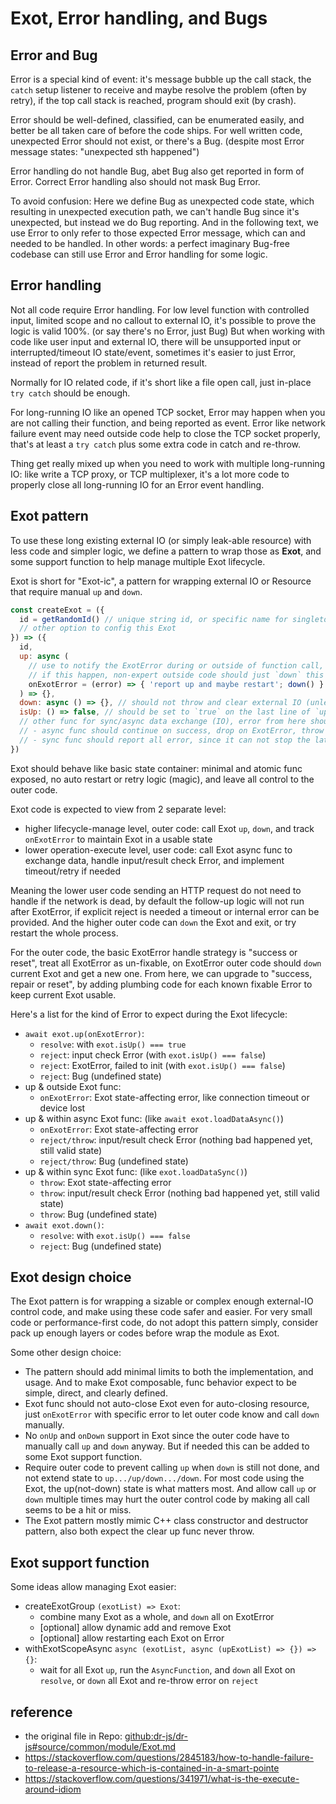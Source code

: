 # Exot, Error handling, and Bugs


## Error and Bug

Error is a special kind of event:
  it's message bubble up the call stack,
  the `catch` setup listener to receive and maybe resolve the problem (often by retry),
  if the top call stack is reached, program should exit (by crash).

Error should be well-defined, classified, can be enumerated easily,
  and better be all taken care of before the code ships.
For well written code,
  unexpected Error should not exist,
  or there's a Bug. (despite most Error message states: "unexpected sth happened")

Error handling do not handle Bug,
  abet Bug also get reported in form of Error.
  Correct Error handling also should not mask Bug Error.

To avoid confusion:
  Here we define Bug as unexpected code state,
    which resulting in unexpected execution path,
    we can't handle Bug since it's unexpected, but instead we do Bug reporting.
  And in the following text,
    we use Error to only refer to those expected Error message, which can and needed to be handled.
  In other words:
    a perfect imaginary Bug-free codebase can still use Error and Error handling for some logic.


## Error handling

Not all code require Error handling.
  For low level function with controlled input, limited scope and no callout to external IO,
    it's possible to prove the logic is valid 100%. (or say there's no Error, just Bug)
  But when working with code like user input and external IO,
    there will be unsupported input or interrupted/timeout IO state/event,
    sometimes it's easier to just Error, instead of report the problem in returned result.

Normally for IO related code,
  if it's short like a file open call, just in-place `try catch` should be enough.

For long-running IO like an opened TCP socket,
  Error may happen when you are not calling their function, and being reported as event.
  Error like network failure event may need outside code help to close the TCP socket properly,
  that's at least a `try catch` plus some extra code in catch and re-throw.

Thing get really mixed up when you need to work with multiple long-running IO:
  like write a TCP proxy, or TCP multiplexer,
  it's a lot more code to properly close all long-running IO for an Error event handling.


## Exot pattern

To use these long existing external IO (or simply leak-able resource) with less code and simpler logic,
  we define a pattern to wrap those as **Exot**,
  and some support function to help manage multiple Exot lifecycle.

Exot is short for "Exot-ic",
  a pattern for wrapping external IO or Resource that require manual `up` and `down`.

```js
const createExot = ({
  id = getRandomId() // unique string id, or specific name for singleton like "server-HTTP"
  // other option to config this Exot
}) => ({
  id,
  up: async (
    // use to notify the ExotError during or outside of function call,
    // if this happen, non-expert outside code should just `down` this Exot and restart to get a safe state
    onExotError = (error) => { 'report up and maybe restart'; down() }
  ) => {},
  down: async () => {}, // should not throw and clear external IO (unless Bugged)
  isUp: () => false, // should be set to `true` on the last line of `up`, and to `false` the first line of `down`
  // other func for sync/async data exchange (IO), error from here should be input/result checking related (or doc it clearly)
  // - async func should continue on success, drop on ExotError, throw on input Error (Bug)
  // - sync func should report all error, since it can not stop the later code
})
```

Exot should behave like basic state container:
  minimal and atomic func exposed,
  no auto restart or retry logic (magic),
  and leave all control to the outer code.

Exot code is expected to view from 2 separate level:
- higher lifecycle-manage level, outer code:
    call Exot `up`, `down`, and track `onExotError` to maintain Exot in a usable state
- lower operation-execute level, user code:
    call Exot async func to exchange data, handle input/result check Error, and implement timeout/retry if needed

Meaning the lower user code sending an HTTP request do not need to handle if the network is dead,
  by default the follow-up logic will not run after ExotError, if explicit reject is needed a timeout or internal error can be provided.
And the higher outer code can `down` the Exot and exit, or try restart the whole process.

For the outer code, 
  the basic ExotError handle strategy is "success or reset", treat all ExotError as un-fixable,
  on ExotError outer code should `down` current Exot and get a new one.
From here, we can upgrade to "success, repair or reset",
  by adding plumbing code for each known fixable Error to keep current Exot usable.

Here's a list for the kind of Error to expect during the Exot lifecycle:
- `await exot.up(onExotError)`:
  - `resolve`: with `exot.isUp() === true`
  - `reject`: input check Error (with `exot.isUp() === false`)
  - `reject`: ExotError, failed to init (with `exot.isUp() === false`)
  - `reject`: Bug (undefined state)
- up & outside Exot func:
  - `onExotError`: Exot state-affecting error, like connection timeout or device lost
- up & within async Exot func: (like `await exot.loadDataAsync()`)
  - `onExotError`: Exot state-affecting error
  - `reject/throw`: input/result check Error (nothing bad happened yet, still valid state)
  - `reject/throw`: Bug (undefined state)
- up & within sync Exot func: (like `exot.loadDataSync()`)
  - `throw`: Exot state-affecting error
  - `throw`: input/result check Error (nothing bad happened yet, still valid state)
  - `throw`: Bug (undefined state)
- `await exot.down()`:
  - `resolve`: with `exot.isUp() === false`
  - `reject`: Bug (undefined state)


## Exot design choice

The Exot pattern is for wrapping a sizable or complex enough external-IO control code,
  and make using these code safer and easier.
For very small code or performance-first code, do not adopt this pattern simply,
  consider pack up enough layers or codes before wrap the module as Exot.

Some other design choice:
- The pattern should add minimal limits to both the implementation, and usage.
    And to make Exot composable, func behavior expect to be simple, direct, and clearly defined.
- Exot func should not auto-close Exot even for auto-closing resource,
    just `onExotError` with specific error to let outer code know and call `down` manually.
- No `onUp` and `onDown` support in Exot since the outer code have to manually call `up` and `down` anyway.
    But if needed this can be added to some Exot support function.
- Require outer code to prevent calling `up` when `down` is still not done,
    and not extend state to `up.../up/down.../down`.
    For most code using the Exot, the up(not-down) state is what matters most.
    And allow call `up` or `down` multiple times may hurt the outer control code by making all call seems to be a hit or miss.
- The Exot pattern mostly mimic C++ class constructor and destructor pattern,
    also both expect the clear up func never throw.


## Exot support function

Some ideas allow managing Exot easier:
- createExotGroup `(exotList) => Exot`:
  - combine many Exot as a whole, and `down` all on ExotError
  - [optional] allow dynamic add and remove Exot
  - [optional] allow restarting each Exot on Error
- withExotScopeAsync `async (exotList, async (upExotList) => {}) => {}`:
  - wait for all Exot `up`, run the `AsyncFunction`,
      and `down` all Exot on `resolve`,
      or `down` all Exot and re-throw error on `reject`


## reference

- the original file in Repo: [github:dr-js/dr-js#source/common/module/Exot.md](https://github.com/dr-js/dr-js/blob/master/source/common/module/Exot.md)
- https://stackoverflow.com/questions/2845183/how-to-handle-failure-to-release-a-resource-which-is-contained-in-a-smart-pointe
- https://stackoverflow.com/questions/341971/what-is-the-execute-around-idiom
